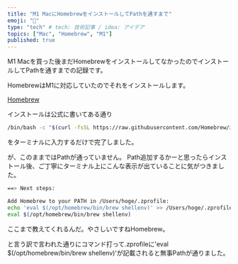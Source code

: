 ```yaml
---
title: "M1 MacにHomebrewをインストールしてPathを通すまで"
emoji: "🍺"
type: "tech" # tech: 技術記事 / idea: アイデア
topics: ["Mac", "Homebrew", "M1"]
published: true
---
```


M1 Macを買った後まだHomebrewをインストールしてなかったのでインストールしてPathを通すまでの記録です。

HomebrewはM1に対応していたのでそれをインストールします。

[Homebrew](https://brew.sh/2021/02/05/homebrew-3.0.0/)

インストールは公式に書いてある通り
```bash
/bin/bash -c "$(curl -fsSL https://raw.githubusercontent.com/Homebrew/install/HEAD/install.sh)"
```
をターミナルに入力するだけで完了しました。

が、このままではPathが通っていません。
Path追加するかーと思ったらインストール後、ご丁寧にターミナル上にこんな表示が出ていることに気がつきました。

```bash
==> Next steps:

Add Homebrew to your PATH in /Users/hoge/.zprofile:
echo 'eval $(/opt/homebrew/bin/brew shellenv)' >> /Users/hoge/.zprofile
eval $(/opt/homebrew/bin/brew shellenv)
```

ここまで教えてくれるんだ。やさしいですねHomebrew。

と言う訳で言われた通りにコマンド打って.zprofileに'eval $(/opt/homebrew/bin/brew shellenv)'が記載されると無事Pathが通りました。